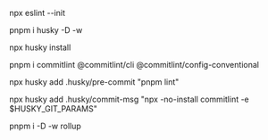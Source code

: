 npx eslint --init

pnpm i husky -D -w

npx husky install

pnpm i commitlint @commitlint/cli @commitlint/config-conventional

npx husky add .husky/pre-commit "pnpm lint"

npx husky add .husky/commit-msg "npx -no-install commitlint -e $HUSKY_GIT_PARAMS"


pnpm i -D -w rollup